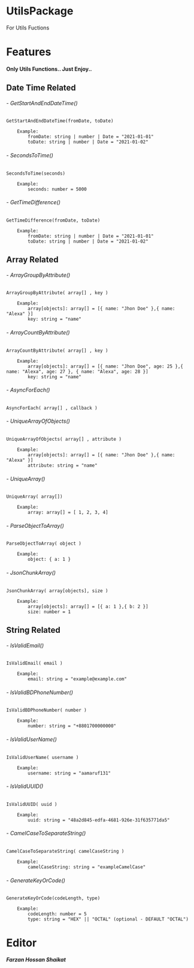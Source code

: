 # UtilsPackage

For Utils Fuctions

# Features

#### Only Utils Functions.. Just Enjoy..

## Date Time Related

###### - GetStartAndEndDateTime()

    GetStartAndEndDateTime(fromDate, toDate)

        Example:
            fromDate: string | number | Date = "2021-01-01"
            toDate: string | number | Date = "2021-01-02"

###### - SecondsToTime()

    SecondsToTime(seconds)

        Example:
            seconds: number = 5000

###### - GetTimeDifference()

    GetTimeDifference(fromDate, toDate)

        Example:
            fromDate: string | number | Date = "2021-01-01"
            toDate: string | number | Date = "2021-01-02"

## Array Related

###### - ArrayGroupByAttribute()

    ArrayGroupByAttribute( array[] , key )

        Example:
            array[objects]: array[] = [{ name: "Jhon Doe" },{ name: "Alexa" }]
            key: string = "name"

###### - ArrayCountByAttribute()

    ArrayCountByAttribute( array[] , key )

        Example:
            array[objects]: array[] = [{ name: "Jhon Doe", age: 25 },{ name: "Alexa", age: 27 }, { name: "Alexa", age: 28 }]
            key: string = "name"

###### - AsyncForEach()

    AsyncForEach( array[] , callback )

###### - UniqueArrayOfObjects()

    UniqueArrayOfObjects( array[] , attribute )

        Example:
            array[objects]: array[] = [{ name: "Jhon Doe" },{ name: "Alexa" }]
            attribute: string = "name"

###### - UniqueArray()

    UniqueArray( array[])

        Example:
            array: array[] = [ 1, 2, 3, 4]

###### - ParseObjectToArray()

    ParseObjectToArray( object )

        Example:
            object: { a: 1 }

###### - JsonChunkArray()

    JsonChunkArray( array[objects], size )

        Example:
            array[objects]: array[] = [{ a: 1 },{ b: 2 }]
            size: number = 1

## String Related

###### - IsValidEmail()

    IsValidEmail( email )

        Example:
            email: string = "example@example.com"

###### - IsValidBDPhoneNumber()

    IsValidBDPhoneNumber( number )

        Example:
            number: string = "+8801700000000"

###### - IsValidUserName()

    IsValidUserName( username )

        Example:
            username: string = "aamaruf131"

###### - IsValidUUID()

    IsValidUUID( uuid )

        Example:
            uuid: string = "48a2d845-edfa-4681-926e-31f635771da5"

###### - CamelCaseToSeparateString()

    CamelCaseToSeparateString( camelCaseString )

        Example:
            camelCaseString: string = "exampleCamelCase"

###### - GenerateKeyOrCode()

    GenerateKeyOrCode(codeLength, type)

        Example:
            codeLength: number = 5
            type: string = "HEX" || "OCTAL" (optional - DEFAULT "OCTAL")

# Editor

**_Farzan Hossan Shaikat_**
